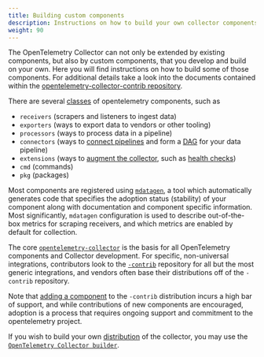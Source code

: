 ```yaml
---
title: Building custom components
description: Instructions on how to build your own collector components
weight: 90
---
```


The OpenTelemetry Collector can not only be extended by existing components, but
also by custom components, that you develop and build on your own. Here you will
find instructions on how to build some of those components. For additional
details take a look into the documents contained within the
[opentelemetry-collector-contrib repository](https://github.com/open-telemetry/opentelemetry-collector-contrib/blob/main/README.md).


There are several [classes](https://github.com/open-telemetry/opentelemetry-collector/blob/main/cmd/mdatagen/main.go#L184) of opentelemetry components, such as
- `receivers` (scrapers and listeners to ingest data)
- `exporters` (ways to export data to vendors or other tooling)
- `processors` (ways to process data in a pipeline)
- `connectors` (ways to [connect pipelines](./connector/) and form a [DAG](https://en.wikipedia.org/wiki/Directed_acyclic_graph) for your data pipeline)
- `extensions` (ways to [augment the collector](https://github.com/open-telemetry/opentelemetry-collector/blob/main/extension/README.md), such as [health checks](https://github.com/open-telemetry/opentelemetry-collector-contrib/blob/main/extension/healthcheckextension/README.md))
- `cmd` (commands)
- `pkg` (packages)

Most components are registered using [`mdatagen`](https://github.com/open-telemetry/opentelemetry-collector/tree/main/cmd/mdatagen), a tool which automatically generates code that specifies the adoption
status (stability) of your component along with documentation and component specific information. Most significantly, `mdatagen` configuration is used to describe out-of-the-box metrics for scraping receivers, and which metrics are enabled by default for collection.


The core [`opentelemetry-collector`](https://github.com/open-telemetry/opentelemetry-collector/blob/main/README.md) is the basis for all OpenTelemetry components and Collector development. For specific, non-universal integrations, contributors look to the [`-contrib`](https://github.com/open-telemetry/opentelemetry-collector-contrib/blob/main/README.md) repository for all but the most generic integrations, and vendors often base their distributions off of the `-contrib` repository.

Note that [adding a component](https://github.com/open-telemetry/opentelemetry-collector-contrib/blob/main/CONTRIBUTING.md#adding-new-components) to the `-contrib` distribution incurs a high bar of support, and while contributions of new components are encouraged, adoption is a process that requires ongoing support and commitment to the opentelemetry project.

If you wish to build your own [distribution](../distributions/) of the collector, you may use the [`OpenTelemetry Collector builder`](../custom-collector).
